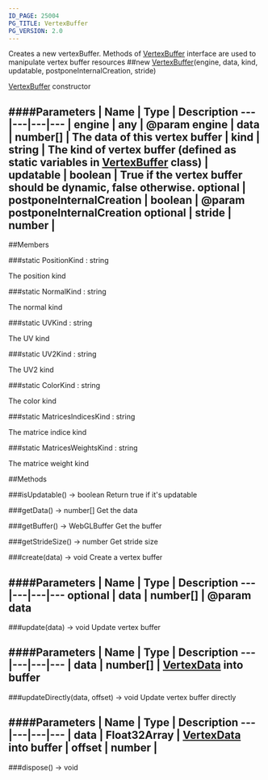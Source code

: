 ```yaml
---
ID_PAGE: 25004
PG_TITLE: VertexBuffer
PG_VERSION: 2.0
---
```


Creates a new vertexBuffer. Methods of [VertexBuffer](/classes/VertexBuffer) interface are used to manipulate vertex buffer resources
##new [VertexBuffer](/classes/VertexBuffer)(engine, data, kind, updatable, postponeInternalCreation, stride)


 [VertexBuffer](/classes/VertexBuffer) constructor




####Parameters
 | Name | Type | Description
---|---|---|---
 | engine | any | @param engine
 | data | number[] | The data of this vertex buffer
 | kind | string | The kind of vertex buffer (defined as static variables in [VertexBuffer](/classes/VertexBuffer) class)
 | updatable | boolean | True if the vertex buffer should be dynamic, false otherwise.
optional | postponeInternalCreation | boolean | @param postponeInternalCreation
optional | stride | number | 
---

##Members

###static PositionKind : string




The position kind



###static NormalKind : string




The normal kind



###static UVKind : string




The UV kind



###static UV2Kind : string




The UV2 kind



###static ColorKind : string




The color kind



###static MatricesIndicesKind : string




The matrice indice kind



###static MatricesWeightsKind : string




The matrice weight kind











##Methods

###isUpdatable() &rarr; boolean
Return true if it's updatable






###getData() &rarr; number[]
Get the data






###getBuffer() &rarr; WebGLBuffer
Get the buffer






###getStrideSize() &rarr; number
Get stride size






###create(data) &rarr; void
Create a vertex buffer





####Parameters
 | Name | Type | Description
---|---|---|---
optional | data | number[] | @param data
---

###update(data) &rarr; void
Update vertex buffer





####Parameters
 | Name | Type | Description
---|---|---|---
 | data | number[] | [VertexData](/classes/VertexData) into buffer
---

###updateDirectly(data, offset) &rarr; void
Update vertex buffer directly





####Parameters
 | Name | Type | Description
---|---|---|---
 | data | Float32Array | [VertexData](/classes/VertexData) into buffer
 | offset | number | 
---

###dispose() &rarr; void

